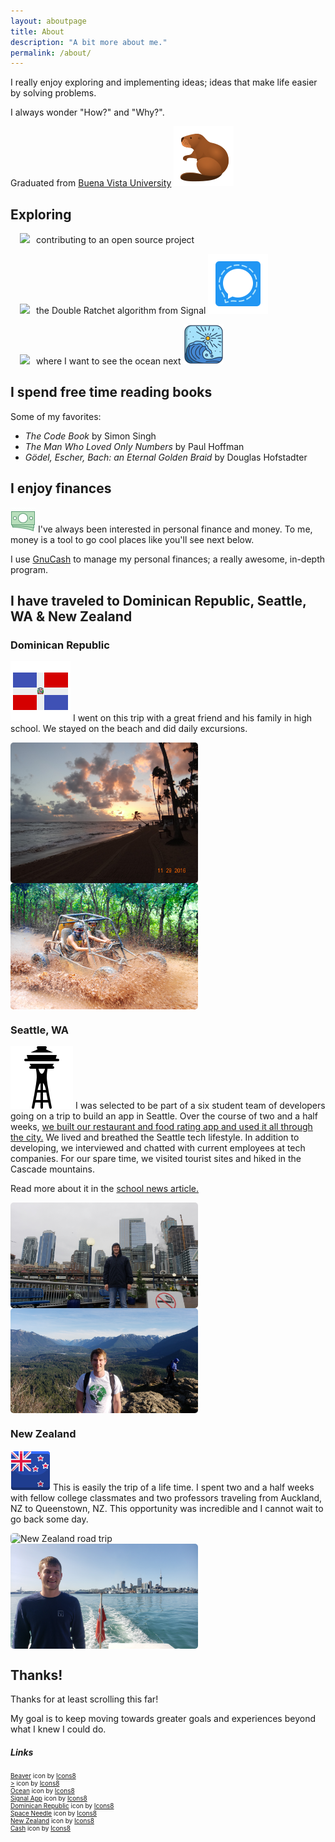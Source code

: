 ```yaml
---
layout: aboutpage
title: About
description: "A bit more about me."
permalink: /about/
---
```

I really enjoy exploring and implementing ideas; ideas that make life easier by solving problems.

I always wonder "How?" and "Why?".

Graduated from [Buena Vista University](https://www.bvu.edu/) <img src="/img/beaver.png" alt="beaver logo" class="inline-icon"/>

## Exploring

<img src="https://img.icons8.com/external-soleicons-solid-amoghdesign/68/null/external--soleicons-solid-vol-1-soleicons-solid-amoghdesign.png" class="inline-icon" style="padding-left: 15px; padding-right: 10px;"/>contributing to an open source project

<img src="https://img.icons8.com/external-soleicons-solid-amoghdesign/68/null/external--soleicons-solid-vol-1-soleicons-solid-amoghdesign.png" class="inline-icon" style="padding-left: 15px; padding-right: 10px;"/>the Double Ratchet algorithm from Signal <img src="/img/signal-app.png" class="inline-icon"/>

<img src="https://img.icons8.com/external-soleicons-solid-amoghdesign/68/null/external--soleicons-solid-vol-1-soleicons-solid-amoghdesign.png" class="inline-icon" style="padding-left: 15px; padding-right: 10px;"/>where I want to see the ocean next <img src="/img/ocean.png" class="inline-icon"/>


## I spend free time reading books

Some of my favorites:
* *The Code Book* by Simon Singh
* *The Man Who Loved Only Numbers* by Paul Hoffman
* *Gödel, Escher, Bach: an Eternal Golden Braid* by Douglas Hofstadter

## I enjoy finances
<img src="/img/cash.gif" class="inline-icon"/>&nbsp;I've always been interested in personal finance and money. To me, money is a tool to go cool places like you'll see next below.

I use [GnuCash](https://www.gnucash.org/) to manage my personal finances; a really awesome, in-depth program.

## I have traveled to Dominican Republic, Seattle, WA & New Zealand

### Dominican Republic 
<img src="/img/dominican-republic.png" class="inline-icon"/>&nbsp;I went on this trip with a great friend and his family in high school. We stayed on the beach and did daily excursions.
<div class="about-images">
<img class="myImg" src="/img/dr1.jpg" alt="Dominican Republic beach" style="width:100%;max-width:300px;">
<img class="myImg" src="/img/dr2.jpg" alt="Dominican Republic driving go kart in the mud" style="width:100%;max-width:300px;">
</div>
<!-- The Modal -->
<div id="myModal" class="modal">
  <span class="close">&times;</span>
  <img class="modal-content" id="img01">
  <div id="caption"></div>
</div>


### Seattle, WA 
<img src="/img/space-needle.png" class="inline-icon"/>&nbsp;I was selected to be part of a six student team of developers going on a trip to build an app in Seattle. Over the course of two and a half weeks, [we built our restaurant and food rating app and used it all through the city.](/wgh/2019/01/31/whats-good-here.html) We lived and breathed the Seattle tech lifestyle. In addition to developing, we interviewed and chatted with current employees at tech companies. For our spare time, we visited tourist sites and hiked in the Cascade mountains. 

Read more about it in the [school news article.](https://www.bvu.edu/news/startup-seattle-lands-bvu-students-google-microsoft-amazon-and-more)
<div class="about-images">
<img class="myImg" src="/img/seattle1.jpg" alt="Seattle cityscape behind me" style="width:100%;max-width:300px;">
<img class="myImg" src="/img/seattle2.jpg" alt="Seattle hiking trip" style="width:100%;max-width:300px;">
</div>

### New Zealand 
<img src="/img/new-zealand.png" class="inline-icon"/>&nbsp;This is easily the trip of a life time. I spent two and a half weeks with fellow college classmates and two professors traveling from Auckland, NZ to Queenstown, NZ. This opportunity was incredible and I cannot wait to go back some day.
<div class="about-images">
<img class="myImg" src="/img/nz1.jpg" alt="New Zealand road trip" style="width:100%;max-width:300px;">
<img class="myImg" src="/img/nz2.jpg" alt="Auckland, New Zealand behind me" style="width:100%;max-width:300px;">
</div>


<!---
### I rode dirtbikes
Riding dirtbikes was a huge past time of mine when I was younger.
<div style="display: flex; flex-direction: row;">
<img class="myImg" src="/img/dirtbike1.jpg" alt="Jumping my dirtbike" style="width:100%;max-width:300px;">
</div>
-->


## Thanks!
Thanks for at least scrolling this far!

My goal is to keep moving towards greater goals and experiences beyond what I knew I could do.

##### Links
<div style="font-size: 10px;">
<a target="_blank" href="https://icons8.com/icon/73aABFv7KJOX/beaver">Beaver</a> icon by <a target="_blank" href="https://icons8.com">Icons8</a>
<br/>
<a target="_blank" href="https://icons8.com/icon/fMenVV76fHtn/%3E">></a> icon by <a target="_blank" href="https://icons8.com">Icons8</a>
<br/>
<a target="_blank" href="https://icons8.com/icon/D0PCZVHfUBQL/ocean">Ocean</a> icon by <a target="_blank" href="https://icons8.com">Icons8</a>
<br/>
<a target="_blank" href="https://icons8.com/icon/gQ4NaXzMSLil/signal-app">Signal App</a> icon by <a target="_blank" href="https://icons8.com">Icons8</a>
<br/>
<a target="_blank" href="https://icons8.com/icon/37270/dominican-republic">Dominican Republic</a> icon by <a target="_blank" href="https://icons8.com">Icons8</a>
<br/>
<a target="_blank" href="https://icons8.com/icon/L1P8RSuAFQ59/space-needle">Space Needle</a> icon by <a target="_blank" href="https://icons8.com">Icons8</a>
<br/>
<a target="_blank" href="https://icons8.com/icon/se42E21FtbEZ/new-zealand">New Zealand</a> icon by <a target="_blank" href="https://icons8.com">Icons8</a>
<br/>
<a target="_blank" href="https://icons8.com/icon/AJR21EkCU02R/cash">Cash</a> icon by <a target="_blank" href="https://icons8.com">Icons8</a>
</div>

<link rel="stylesheet" href="/css/styles.css">

<style>
.about-images {
    display: flex;
    flex-direction: row;
    flex-wrap: wrap;
}
.myImg {
  border-radius: 5px;
  cursor: pointer;
  transition: 0.3s;
}

.myImg:hover {opacity: 0.7;}

/* The Modal (background) */
.modal {
  display: none; /* Hidden by default */
  position: fixed; /* Stay in place */
  z-index: 1; /* Sit on top */
  padding-top: 100px; /* Location of the box */
  left: 0;
  top: 0;
  width: 100%; /* Full width */
  height: 100%; /* Full height */
  overflow: auto; /* Enable scroll if needed */
  background-color: rgb(0,0,0); /* Fallback color */
  background-color: rgba(0,0,0,0.9); /* Black w/ opacity */
}

/* Modal Content (image) */
.modal-content {
  margin: auto;
  display: block;
  width: 80%;
  max-width: 700px;
}

/* Caption of Modal Image */
#caption {
  margin: auto;
  display: block;
  width: 80%;
  max-width: 700px;
  text-align: center;
  color: #ccc;
  padding: 10px 0;
  height: 150px;
}

/* Add Animation */
.modal-content, #caption {
  -webkit-animation-name: zoom;
  -webkit-animation-duration: 0.6s;
  animation-name: zoom;
  animation-duration: 0.6s;
}

@-webkit-keyframes zoom {
  from {-webkit-transform:scale(0)}
  to {-webkit-transform:scale(1)}
}

@keyframes zoom {
  from {transform:scale(0)}
  to {transform:scale(1)}
}

/* The Close Button */
.close {
  position: absolute;
  top: 15px;
  right: 35px;
  color: #f1f1f1;
  font-size: 40px;
  font-weight: bold;
  transition: 0.3s;
}

.close:hover,
.close:focus {
  color: #bbb;
  text-decoration: none;
  cursor: pointer;
}

/* 100% Image Width on Smaller Screens */
@media only screen and (max-width: 700px){
  .modal-content {
    width: 100%;
  }
}
</style>

<script>
// script and style
// adapted from https://www.w3schools.com/howto/tryit.asp?filename=tryhow_css_modal_img
// Get the modal
var modal = document.getElementById("myModal");

// Get the image and insert it inside the modal - use its "alt" text as a caption
var imgs = document.getElementsByClassName("myImg");
var modalImg = document.getElementById("img01");
var captionText = document.getElementById("caption");
for (let i = 0; i < imgs.length; i++) {
    imgs[i].onclick = function(){
      modal.style.display = "block";
      modalImg.src = this.src;
      captionText.innerHTML = this.alt;
    }
}

// Get the <span> element that closes the modal
var span = document.getElementsByClassName("close")[0];

// When the user clicks on <span> (x), close the modal
span.onclick = function() {
  modal.style.display = "none";
}
</script>
